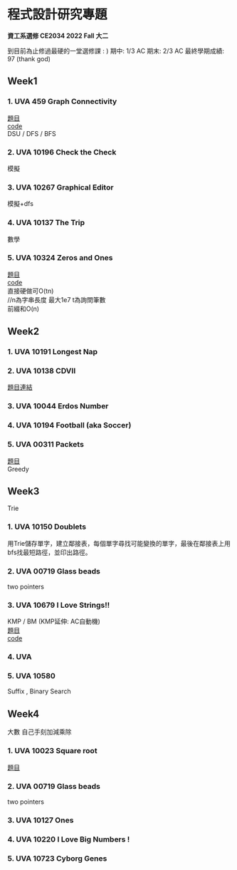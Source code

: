 # 程式設計研究專題
**資工系選修 CE2034 2022 Fall 大二**  
  
到目前為止修過最硬的一堂選修課 : )
期中: 1/3 AC
期末: 2/3 AC
最終學期成績: 97 (thank god)
  
## Week1 
### 1. UVA 459 Graph Connectivity    
[題目](https://vjudge.net/problem/UVA-459)  
[code](https://github.com/jinyulink/Special-Topics-on-Computer-Programming/blob/main/week_1/1_110403518_%E6%9E%97%E6%99%89%E5%AE%87.cpp)  
DSU / DFS / BFS  
  
### 2. UVA 10196 Check the Check  
模擬  
  
### 3. UVA 10267 Graphical Editor  
模擬+dfs  
  
### 4. UVA 10137 The Trip  
數學  
  
### 5. UVA 10324 Zeros and Ones  
[題目](https://vjudge.net/problem/UVA-10324)  
[code](https://github.com/jinyulink/Special-Topics-on-Computer-Programming/blob/main/week_1/5_110403518_%E6%9E%97%E6%99%89%E5%AE%87.cpp)  
直接硬做可O(tn)  
//n為字串長度 最大1e7  t為詢問筆數  
前綴和O(n)
  
## Week2  
### 1. UVA 10191 Longest Nap      

  
### 2. UVA 10138 CDVII    
[題目連結](https://vjudge.net/problem/UVA-10138)  
  
### 3. UVA 10044 Erdos Number  

  
### 4. UVA 10194 Football (aka Soccer)    
  
  
### 5. UVA 00311 Packets    
[題目](https://vjudge.net/problem/UVA-311)  
Greedy  

## Week3  
Trie  
### 1. UVA 10150 Doublets      
用Trie儲存單字，建立鄰接表，每個單字尋找可能變換的單字，最後在鄰接表上用bfs找最短路徑，並印出路徑。  
  
### 2. UVA 00719 Glass beads    
two pointers   
  
### 3. UVA 10679 I Love Strings!!    
KMP / BM (KMP延伸: AC自動機)  
[題目](https://vjudge.net/problem/UVA-10679)  
[code](https://github.com/jinyulink/Special-Topics-on-Computer-Programming/blob/main/week_3/3_110403518_%E6%9E%97%E6%99%89%E5%AE%87.cpp)  
  
### 4. UVA    
  
  
### 5. UVA 10580    
Suffix , Binary Search

## Week4  
大數 自己手刻加減乘除    
### 1. UVA 10023 Square root       
[題目](https://vjudge.net/problem/UVA-10023)  
### 2. UVA 00719 Glass beads    
two pointers   
  
### 3. UVA 10127 Ones      
  
### 4. UVA  10220 I Love Big Numbers !    
   
### 5. UVA 10723 Cyborg Genes      
 
